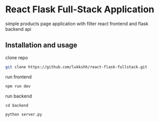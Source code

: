# React Flask Full-Stack Application

simple products page application with filter react frontend and flask backend api

## Installation and usage

clone repo

```bash
git clone https://github.com/lukkshh/react-flask-fullstack.git

```

run frontend

```bash
npm run dev
```

run backend

```
cd backend
```

```
python server.py
```
